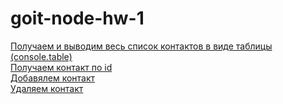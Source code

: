 # goit-node-hw-1
[Получаем и выводим весь список контактов в виде таблицы (console.table)](https://ibb.co/mJvYnJb)<br>
[Получаем контакт по id](https://ibb.co/X7HH9NN)<br>
[Добавялем контакт](https://ibb.co/HNTQPb8)<br>
[Удаляем контакт](https://ibb.co/xSs9TzQ)<br>

